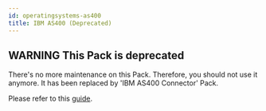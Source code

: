 ```yaml
---
id: operatingsystems-as400
title: IBM AS400 (Deprecated)
---
```


## **WARNING** This Pack is deprecated

There's no more maintenance on this Pack. Therefore, you should not use it anymore.
It has been replaced by 'IBM AS400 Connector' Pack.

Please refer to this [guide](operatingsystems-as400-connector.md). 